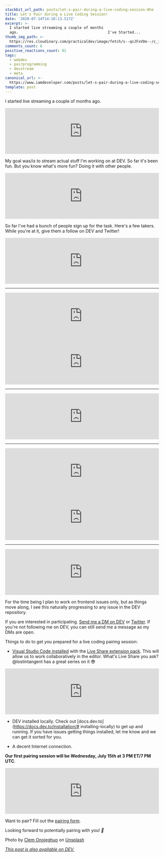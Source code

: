 ```yaml
---
stackbit_url_path: posts/let-s-pair-during-a-live-coding-session-8he
title: Let's Pair during a Live Coding Session!
date: '2020-07-14T14:10:13.517Z'
excerpt: >-
  I started live streaming a couple of months
  ago.                                         I've Started...
thumb_img_path: >-
  https://res.cloudinary.com/practicaldev/image/fetch/s--qsJFxVOe--/c_imagga_scale,f_auto,fl_progressive,h_420,q_auto,w_1000/https://dev-to-uploads.s3.amazonaws.com/i/nqqvyinfbwzjb4fhemff.jpg
comments_count: 6
positive_reactions_count: 81
tags:
  - webdev
  - pairprogramming
  - devstream
  - meta
canonical_url: >-
  https://www.iamdeveloper.com/posts/let-s-pair-during-a-live-coding-session-8he/
template: post
---
```

I started live streaming a couple of months ago.


<iframe class="liquidTag" src="https://dev.to/embed/link?args=https%3A%2F%2Fdev.to%2Fnickytonline%2Fi-ve-started-to-live-code-on-twitch-for-dev-13cn" style="border: 0; width: 100%;"></iframe>


My goal was/is to stream actual stuff I'm working on at DEV. So far it's been fun. But you know what's more fun? Doing it with other people.


<iframe class="liquidTag" src="https://dev.to/embed/twitter?args=1282499948366438402" style="border: 0; width: 100%;"></iframe>


So far I've had a bunch of people sign up for the task. Here's a few takers. While you're at it, give them a follow on DEV and Twitter!


<iframe class="liquidTag" src="https://dev.to/embed/twitter?args=1282501677535227904" style="border: 0; width: 100%;"></iframe>


<hr />


<iframe class="liquidTag" src="https://dev.to/embed/twitter?args=1282526470196338690" style="border: 0; width: 100%;"></iframe>


<iframe class="liquidTag" src="https://dev.to/embed/twitter?args=1282530093756297218" style="border: 0; width: 100%;"></iframe>


<hr />


<iframe class="liquidTag" src="https://dev.to/embed/twitter?args=1282559426805870592" style="border: 0; width: 100%;"></iframe>


<hr />


<iframe class="liquidTag" src="https://dev.to/embed/twitter?args=1282698487998676993" style="border: 0; width: 100%;"></iframe>


<iframe class="liquidTag" src="https://dev.to/embed/twitter?args=1282699130708598785" style="border: 0; width: 100%;"></iframe>


<hr />


<iframe class="liquidTag" src="https://dev.to/embed/twitter?args=1282728654796132352" style="border: 0; width: 100%;"></iframe>


For the time being I plan to work on frontend issues only, but as things move along, I see this naturally progressing to any    issue in the DEV repository.

If you are interested in participating. [Send me a DM on DEV](https://dev.to/connect/@nickytonline) or [Twitter](https://twitter.com/nickytonline). If you're not following me on DEV, you can still send me a message as my DMs are open.

Things to do to get you prepared for a live coding pairing session:

* [Visual Studio Code installed](https://code.visualstudio.com/download) with the [Live Share extension pack](https://marketplace.visualstudio.com/items?itemName=MS-vsliveshare.vsliveshare-pack). This will allow us to work collaboratively in the editor. What's Live Share you ask? @lostintangent has a great series on it 😎


<iframe class="liquidTag" src="https://dev.to/embed/link?args=https%3A%2F%2Fdev.to%2Flostintangent%2Fvisual-studio-live-share-in-pursuit-of-enjoyable-developer-collaboration-2nko" style="border: 0; width: 100%;"></iframe>


* DEV installed locally. Check out [docs.dev.to](https://docs.dev.to/installation/# installing-locally) to get up and running. If you have issues getting things installed, let me know and we can get it sorted for you.

* A decent Internet connection.

<b>Our first pairing session will be Wednesday, July 15th at 3 PM ET/7 PM UTC</b>.


<iframe class="liquidTag" src="https://dev.to/embed/twitter?args=1282785725725933568" style="border: 0; width: 100%;"></iframe>


Want to pair? Fill out the [pairing form](https://iamdeveloper.com/pair).

Looking forward to potentially pairing with you! <i role="image">🍐</i>

Photo by [Clem Onojeghuo](https://unsplash.com/@clemono2?utm_source=unsplash&utm_medium=referral&utm_content=creditCopyText) on [Unsplash](https://unsplash.com/s/photos/pears?utm_source=unsplash&utm_medium=referral&utm_content=creditCopyText)

*[This post is also available on DEV.](https://dev.to/devteam/let-s-pair-during-a-live-coding-session-8he)*


<script>
const parent = document.getElementsByTagName('head')[0];
const script = document.createElement('script');
script.type = 'text/javascript';
script.src = 'https://cdnjs.cloudflare.com/ajax/libs/iframe-resizer/4.1.1/iframeResizer.min.js';
script.charset = 'utf-8';
script.onload = function() {
    window.iFrameResize({}, '.liquidTag');
};
parent.appendChild(script);
</script>    
